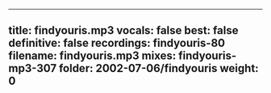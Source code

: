 
---
title: findyouris.mp3
vocals: false
best: false
definitive: false
recordings: findyouris-80
filename: findyouris.mp3
mixes: findyouris-mp3-307
folder: 2002-07-06/findyouris
weight: 0
---
